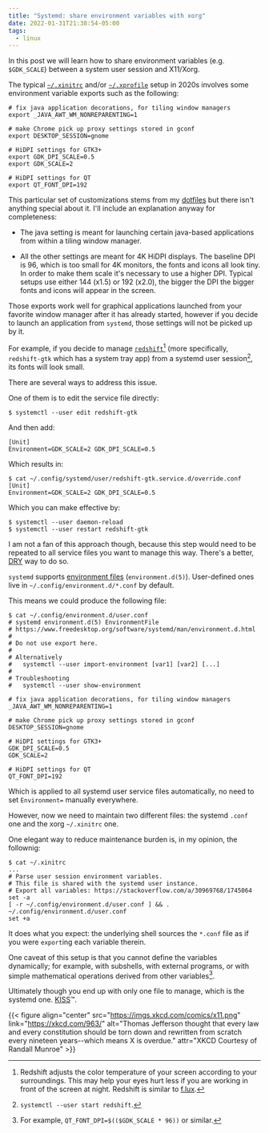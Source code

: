 ```yaml
---
title: "Systemd: share environment variables with xorg"
date: 2022-01-31T21:38:54-05:00
tags:
  - linux
---
```


In this post we will learn how to share environment variables (e.g.
`$GDK_SCALE`) between a system user session and X11/Xorg.

<!--more-->

The typical [`~/.xinitrc`][xinitrc] and/or [`~/.xprofile`][xprofile] setup in
2020s involves some environment variable exports such as the following:

```shell
# fix java application decorations, for tiling window managers
export _JAVA_AWT_WM_NONREPARENTING=1

# make Chrome pick up proxy settings stored in gconf
export DESKTOP_SESSION=gnome

# HiDPI settings for GTK3+
export GDK_DPI_SCALE=0.5
export GDK_SCALE=2

# HiDPI settings for QT
export QT_FONT_DPI=192
```

This particular set of customizations stems from my [dotfiles][dotfiles] but
there isn't anything special about it. I'll include an explanation anyway for
completeness:

- The java setting is meant for launching certain java-based applications from
  within a tiling window manager.

- All the other settings are meant for 4K HiDPI displays. The baseline DPI is
  96, which is too small for 4K monitors, the fonts and icons all look tiny. In
  order to make them scale it's necessary to use a higher DPI. Typical setups
  use either 144 (x1.5) or 192 (x2.0), the bigger the DPI the bigger fonts and
  icons will appear in the screen.

Those exports work well for graphical applications launched from your favorite
window manager after it has already started, however if you decide to launch an
application from `systemd`, those settings will not be picked up by it.

For example, if you decide to manage [`redshift`][redshift][^1] (more
specifically, `redshift-gtk` which has a system tray app) from a systemd user
session[^2], its fonts will look small.

There are several ways to address this issue.

One of them is to edit the service file directly:

```shell
$ systemctl --user edit redshift-gtk
```

And then add:

```
[Unit]
Environment=GDK_SCALE=2 GDK_DPI_SCALE=0.5
```

Which results in:

```shell
$ cat ~/.config/systemd/user/redshift-gtk.service.d/override.conf
[Unit]
Environment=GDK_SCALE=2 GDK_DPI_SCALE=0.5
```

Which you can make effective by:

```shell
$ systemctl --user daemon-reload
$ systemctl --user restart redshift-gtk
```

I am not a fan of this approach though, because this step would need to be repeated
to all service files you want to manage this way. There's a better, [DRY][dry] way to
do so.

`systemd` supports [environment
files](https://www.freedesktop.org/software/systemd/man/environment.d.html)
(`environment.d(5)`). User-defined ones live in
`~/.config/environment.d/*.conf` by default.

This means we could produce the following file:

```shell
$ cat ~/.config/environment.d/user.conf
# systemd environment.d(5) EnvironmentFile
# https://www.freedesktop.org/software/systemd/man/environment.d.html
#
# Do not use export here.
#
# Alternatively
#   systemctl --user import-environment [var1] [var2] [...]
#
# Troubleshooting
#   systemctl --user show-environment

# fix java application decorations, for tiling window managers
_JAVA_AWT_WM_NONREPARENTING=1

# make Chrome pick up proxy settings stored in gconf
DESKTOP_SESSION=gnome

# HiDPI settings for GTK3+
GDK_DPI_SCALE=0.5
GDK_SCALE=2

# HiDPI settings for QT
QT_FONT_DPI=192
```

Which is applied to all systemd user service files automatically, no need to
set `Environment=` manually everywhere.

However, now we need to maintain two different files: the systemd `.conf` one
and the xorg `~/.xinitrc` one.

One elegant way to reduce maintenance burden is, in my opinion, the follownig:

```shell
$ cat ~/.xinitrc
...
# Parse user session environment variables.
# This file is shared with the systemd user instance.
# Export all variables: https://stackoverflow.com/a/30969768/1745064
set -a
[ -r ~/.config/environment.d/user.conf ] && . ~/.config/environment.d/user.conf
set +a
```

It does what you expect: the underlying shell sources the `*.conf` file as if
you were `export`ing each variable therein.

One caveat of this setup is that you cannot define the variables
dynamically; for example, with subshells, with external programs, or with
simple mathematical operations derived from other variables[^3].

Ultimately though you end up with only one file to manage, which is the systemd one.
[KISS][kiss]™.

{{< figure align="center" src="https://imgs.xkcd.com/comics/x11.png" link="https://xkcd.com/963/" alt="Thomas Jefferson thought that every law and every constitution should be torn down and rewritten from scratch every nineteen years--which means X is overdue." attr="XKCD Courtesy of Randall Munroe" >}}


[dotfiles]: https://github.com/thiagowfx/.dotfiles
[dry]: https://en.wikipedia.org/wiki/Don%27t_repeat_yourself
[kiss]: https://en.wikipedia.org/wiki/KISS_principle
[redshift]: http://jonls.dk/redshift/
[xinitrc]: https://wiki.archlinux.org/title/Xinit
[xprofile]: https://wiki.archlinux.org/title/Xprofile

[^1]: Redshift adjusts the color temperature of your screen according to your
  surroundings. This may help your eyes hurt less if you are working in front
  of the screen at night. Redshift is similar to [f.lux](https://justgetflux.com/).
[^2]: `systemctl --user start redshift`.
[^3]: For example, `QT_FONT_DPI=$(($GDK_SCALE * 96))` or similar.
